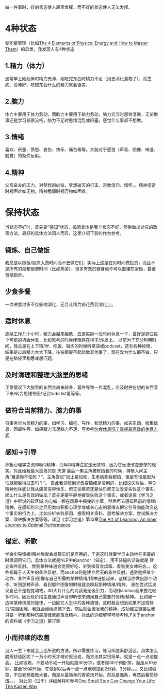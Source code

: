 做一件事时，好的状态使人超常发挥，而不好的状态使人无法发挥。

# 4种状态
受能量管理（比如[The 4 Elements of Physical Energy and How to Master Them](https://blog.bufferapp.com/the-4-elements-of-physical-energy-on-how-to-master-them)）的启发，我发现人有4种状态

## 1.精力（体力）
通常早上刚起床时精力充沛，刚吃完东西时精力不足（用去消化食物了），而生病、没睡好、吃错东西什么的精力就会很差。

## 2.脑力
体力主要用于体力劳动，而脑力主要用于脑力劳动，脑力充沛时思维清晰，无论做事还是学习都很流畅，脑力不足时思维混乱或阻塞，感觉什么事都不想做。

## 3.情绪
喜欢、厌恶、愤怒、哀伤、快乐、痛苦等等，大脑对于感觉（声音、图像、味道、触觉）的条件反射。

## 4.精神
父母亲友的压力、对梦想的向往、梦想破灭的打击、宗教信仰、情怀。。精神坚定时视困难如无物，精神脆弱时视万物如困难。

# 保持状态
当状态不好时，首先要“感知”状态，搞清具体是哪个状态不好，然后做出对应的改善方法，最好的具体方法因人而异，这里介绍下我的作为参考。
## 锻炼、自己做饭
我总是以做饭/锻炼太费时间而不去做它们，实际上这是在对时间做投资，而且不是所有的菜都很费时间（比如蒸菜），很多有效的健身动作可以直接在家做，甚至包括跑步。
## 少食多餐
一次进食过多不仅影响消化，还会让精力都花费到消化上。
## 适时休息
连续工作几个小时，精力会越来越低，应该每隔一段时间休息一下，最好是抓住每个可能的机会休息，比如思考的时候闭眼靠在椅子/沙发上。
以前为了充分利用时间，我总是在上下班/学、吃饭、锻炼的时候听英语或podcast，还有各种视频，结果是过后精力大大下降，往往都提不起劲做其他事了，现在改为什么都不做，只是在脑袋里构思或想问题。
## 及时清理和整理大脑里的思绪
正常情况下大脑里的东西会越来越多，最终导致一片混乱，应及时把在想的东西写下来/转为思维导图/记到todo list里等等。
## 做符合当前精力、脑力的事
将事务分为高精力的事，如学习、编程、写作，和低精力的事，如买东西、收集信息、回邮件等。如果精力充足脑力不足，可参考[你会休息吗？掌握最高效的休息方式](http://www.mifengtd.cn/articles/the-most-effective-way-to-have-a-rest.html)

## 感知→引导
积极心理学之流即啊Q精神，而啊Q精神注定是无效的，因为它无法改变悲惨的现实。对此给我最大启发的是 天道 最后一集主角被枪指着的时候，持枪人问主角“难道你不怕死？”，主角答说“岂止是怕死，生老病死我都怕，但是有谁是因为怕就能躲得过去吗？”。
自此我领悟到光改变情绪是没用的，比如说失败后，啊Q精神也许能让我从痛苦变得快乐，但无论痛苦还是快乐都无法改变失败这个事实。
那么什么是有效的做法？首先是要平静地接受失败这个事实，或者说像《学习之道》中所说的软区域:内心如一颗在风暴中摇曳的小草，然后再去感知目前的情绪/精神，在感知到它之后用类似积极心理学或成长心态的思维去把它引导向能改变这个事实的行为上，比如分析失败原因、搜索相关资料、思考解决方案、尝试解决方案、改进解决方案等等。详见《学习之道》第13章[The Art of Learning: An Inner Journey to Optimal Performance](http://www.amazon.com/Art-Learning-Journey-Optimal-Performance/dp/0743277465/)


## 锚定、听歌
学会引导情绪/精神后就会发现它们是有用的，于是这时就要学习主动地在需要的时候调用它们，具体方法就是NLP中的anchor（锚定），用不装逼的话说就是 建立条件反射。
尝到某种味道会觉得好吃、听到噪音会烦躁、看到美女帅哥会。。这些都属于人天生的条件反射，而anchor则是建立后天的条件反射，通常是把某个动作、某种声音/图像与自己所需的某种情绪/精神链接起来，这样当你做出那个动作、听到那种声音、看到那种图像的时候就会唤起那种情绪/精神。
我在尝试后发现自己不是视觉动物，3D大片什么的对我毫无吸引力，而动作anchor起来要花较多时间，因此现阶段主要通过声音即听歌来调用自己需要的情绪/精神。
比如我一边听某种伤感的旋律，一边回忆人生中的各种遗憾，这时我会想到如果不加倍努力/克服困难，我就会继续遗憾下去，然后就会激发我的精神，成功建立链接后我只要一听到那种伤感旋律就能激发精神。对此的详细解释可参考NLP关于anchor的资料或《学习之道》第17章

## 小而持续的改善
没人一生下来就会上面所说的方法，所以需要练习，练习即脱离舒适区，具体怎么脱离舒适区呢？一万小时天才理论里没说，而方法其实很简单，就是一点一点地提高。
比如锻炼，不要动不动一开始就跑30分钟，或者做30个俯卧撑，而是从10分钟，甚至1分钟开始，在做到以后再一点一点地增加到2分钟、3分钟。。。又比如做菜，不应老想着做大餐，而是从最简单的青菜汤开始，然后是面条，再然后番茄炒蛋。。。
对此的（过于）详细解释可参考[One Small Step Can Change Your Life: The Kaizen Way](http://www.amazon.com/Small-Step-Change-Your-Life/dp/076118032X)
